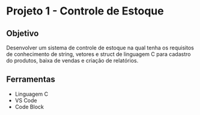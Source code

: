 # Projeto 1 - Controle de Estoque
## Objetivo
Desenvolver um sistema de controle de estoque na qual tenha os requisitos de conhecimento de string, vetores e struct de linguagem C para cadastro do produtos, baixa de vendas e criação de relatórios.
## Ferramentas
- Linguagem C
- VS Code
- Code Block

